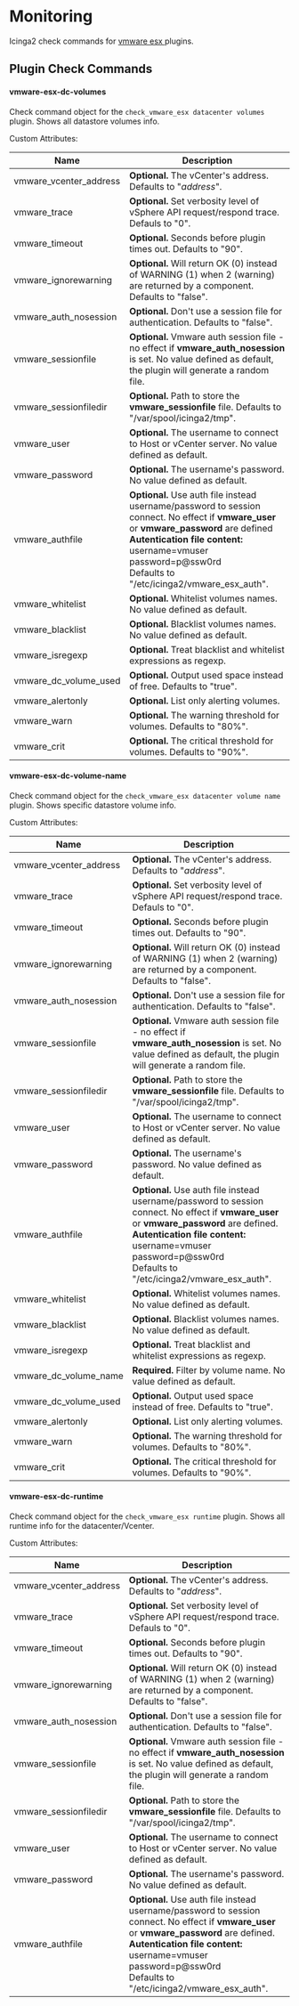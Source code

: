 Monitoring
==========

Icinga2 check commands for <a href="https://github.com/BaldMansMojo/check_vmware_esx"> vmware esx </a> plugins.

## <a id="plugin-check-commands"></a> Plugin Check Commands

#### <a id="plugin-check-command-vmware-esx-dc-volumes"></a> vmware-esx-dc-volumes

Check command object for the `check_vmware_esx datacenter volumes` plugin. Shows all datastore volumes info.

Custom Attributes:


Name                    | Description
------------------------|--------------
vmware_vcenter_address  | **Optional.** The vCenter's address. Defaults to "$address$".
vmware_trace            | **Optional.** Set verbosity level of vSphere API request/respond trace. Defauls to "0".
vmware_timeout          | **Optional.** Seconds before plugin times out. Defaults to "90".
vmware_ignorewarning    | **Optional.** Will return OK (0) instead of WARNING (1) when 2 (warning) are returned by a component. Defaults to "false". 
vmware_auth_nosession   | **Optional.** Don't use a session file for authentication. Defaults to "false".
vmware_sessionfile      | **Optional.** Vmware auth session file - no effect if **vmware_auth_nosession** is set. No value defined as default, the plugin will generate a random file.
vmware_sessionfiledir   | **Optional.** Path to store the **vmware_sessionfile** file. Defaults to "/var/spool/icinga2/tmp".
vmware_user             | **Optional.** The username to connect to Host or vCenter server. No value defined as default.
vmware_password         | **Optional.** The username's password. No value defined as default.
vmware_authfile         | **Optional.** Use auth file instead username/password to session connect. No effect if **vmware_user** or **vmware_password** are defined <br> **Autentication file content:** <br>  username=vmuser <br> password=p@ssw0rd <br>  Defaults to "/etc/icinga2/vmware_esx_auth".
vmware_whitelist        | **Optional.** Whitelist volumes names. No value defined as default.
vmware_blacklist        | **Optional.** Blacklist volumes names. No value defined as default.
vmware_isregexp         | **Optional.** Treat blacklist and whitelist expressions as regexp.
vmware_dc_volume_used   | **Optional.** Output used space instead of free. Defaults to "true".
vmware_alertonly        | **Optional.** List only alerting volumes. 
vmware_warn             | **Optional.** The warning threshold for volumes. Defaults to "80%".
vmware_crit             | **Optional.** The critical threshold for volumes. Defaults to "90%".


#### <a id="plugin-check-command-vmware-esx-dc-volume-name"></a> vmware-esx-dc-volume-name

Check command object for the `check_vmware_esx datacenter volume name` plugin. Shows specific datastore volume info.

Custom Attributes:


Name                    | Description
------------------------|--------------
vmware_vcenter_address  | **Optional.** The vCenter's address. Defaults to "$address$".
vmware_trace            | **Optional.** Set verbosity level of vSphere API request/respond trace. Defauls to "0".
vmware_timeout          | **Optional.** Seconds before plugin times out. Defaults to "90".
vmware_ignorewarning    | **Optional.** Will return OK (0) instead of WARNING (1) when 2 (warning) are returned by a component. Defaults to "false". 
vmware_auth_nosession   | **Optional.** Don't use a session file for authentication. Defaults to "false".
vmware_sessionfile      | **Optional.** Vmware auth session file - no effect if **vmware_auth_nosession** is set. No value defined as default, the plugin will generate a random file.
vmware_sessionfiledir   | **Optional.** Path to store the **vmware_sessionfile** file. Defaults to "/var/spool/icinga2/tmp".
vmware_user             | **Optional.** The username to connect to Host or vCenter server. No value defined as default.
vmware_password         | **Optional.** The username's password. No value defined as default.
vmware_authfile         | **Optional.** Use auth file instead username/password to session connect. No effect if **vmware_user** or **vmware_password** are defined. <br> **Autentication file content:** <br>  username=vmuser <br> password=p@ssw0rd <br>  Defaults to "/etc/icinga2/vmware_esx_auth".
vmware_whitelist        | **Optional.** Whitelist volumes names. No value defined as default.
vmware_blacklist        | **Optional.** Blacklist volumes names. No value defined as default.
vmware_isregexp         | **Optional.** Treat blacklist and whitelist expressions as regexp.
vmware_dc_volume_name   | **Required.** Filter by volume name. No value defined as default.
vmware_dc_volume_used   | **Optional.** Output used space instead of free. Defaults to "true".
vmware_alertonly        | **Optional.** List only alerting volumes. 
vmware_warn             | **Optional.** The warning threshold for volumes. Defaults to "80%".
vmware_crit             | **Optional.** The critical threshold for volumes. Defaults to "90%".


#### <a id="plugin-check-command-vmware-esx-dc-runtime"></a> vmware-esx-dc-runtime

Check command object for the `check_vmware_esx runtime` plugin. Shows all runtime info for the datacenter/Vcenter.

Custom Attributes:


Name                    | Description
------------------------|--------------
vmware_vcenter_address  | **Optional.** The vCenter's address. Defaults to "$address$".
vmware_trace            | **Optional.** Set verbosity level of vSphere API request/respond trace. Defauls to "0".
vmware_timeout          | **Optional.** Seconds before plugin times out. Defaults to "90".
vmware_ignorewarning    | **Optional.** Will return OK (0) instead of WARNING (1) when 2 (warning) are returned by a component. Defaults to "false". 
vmware_auth_nosession   | **Optional.** Don't use a session file for authentication. Defaults to "false".
vmware_sessionfile      | **Optional.** Vmware auth session file - no effect if **vmware_auth_nosession** is set. No value defined as default, the plugin will generate a random file.
vmware_sessionfiledir   | **Optional.** Path to store the **vmware_sessionfile** file. Defaults to "/var/spool/icinga2/tmp".
vmware_user             | **Optional.** The username to connect to Host or vCenter server. No value defined as default.
vmware_password         | **Optional.** The username's password. No value defined as default.
vmware_authfile         | **Optional.** Use auth file instead username/password to session connect. No effect if **vmware_user** or **vmware_password** are defined. <br> **Autentication file content:** <br>  username=vmuser <br> password=p@ssw0rd <br>  Defaults to "/etc/icinga2/vmware_esx_auth".

